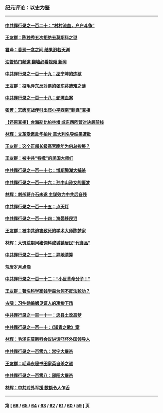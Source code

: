 ### 纪元评论：以史为鉴
---
#### [中共罪行录之一百二十：“村村流血，户户斗争”](../../pages/nsc1028/n13959433.md?03290330) 
#### [王友群：陈独秀五次拒绝去莫斯科之谜](../../pages/nsc1028/n13957232.md?03290330) 
#### [君泽：善恶一念之间 结果迥若天渊](../../pages/nsc1028/n13954961.md?03290330) 
#### [油管热门频道 翻墙必看视频 新闻](ok?03290330)
#### [中共罪行录之一百一十九：巫宁坤的炼狱](../../pages/nsc1028/n13953203.md?03290330) 
#### [王友群：投毛泽东反对票的张东荪遭难之谜](../../pages/nsc1028/n13951901.md?03290330) 
#### [中共罪行录之一百一十八：蛇湾血案](../../pages/nsc1028/n13950784.md?03290330) 
#### [张菁：志愿军战俘引出邓小平西南“剿匪”真相](../../pages/nsc1028/n13950241.md?03290330) 
#### [【还原真相】台海勘比柏林墙 成东西阵营对决最前线](../../pages/nsc1028/n13948147.md?03290330) 
#### [林辉：文革受邀赴华拍片 意大利名导结果遭批](../../pages/nsc1028/n13945883.md?03290330) 
#### [王友群：这个正部长级高官晚年为何总挨整？](../../pages/nsc1028/n13943816.md?03290330) 
#### [王友群：被中共“吞噬”的民国大师们](../../pages/nsc1028/n13942620.md?03290330) 
#### [中共罪行录之一百一十七：博斯腾湖大捕杀](../../pages/nsc1028/n13939864.md?03290330) 
#### [中共罪行录之一百一十六：孙中山孙女的噩梦](../../pages/nsc1028/n13937214.md?03290330) 
#### [林辉：刺杀蒋介石未遂 主谋效力中共后自残](../../pages/nsc1028/n13935457.md?03290330) 
#### [中共罪行录之一百一十五：点天灯](../../pages/nsc1028/n13935336.md?03290330) 
#### [中共罪行录之一百一十四：海晏移民泪](../../pages/nsc1028/n13934634.md?03290330) 
#### [王友群：被中共迫害致死的学术大师陈梦家](../../pages/nsc1028/n13932885.md?03290330) 
#### [林辉：大饥荒期间猪饲料成城镇居民“代食品”](../../pages/nsc1028/n13933558.md?03290330) 
#### [中共罪行录之一百一十三：异地清算](../../pages/nsc1028/n13930716.md?03290330) 
#### [荒唐岁月点滴](../../pages/nsc1028/n13931451.md?03290330) 
#### [中共罪行录之一百一十二：“小反革命分子！”](../../pages/nsc1028/n13926295.md?03290330) 
#### [王友群：著名科学家钱学森为何不反法轮功？](../../pages/nsc1028/n13923607.md?03290330) 
#### [古啸：习仲勋婚姻见证人的凄惨下场](../../pages/nsc1028/n13923826.md?03290330) 
#### [中共罪行录之一百一十一：忠县土改恶梦](../../pages/nsc1028/n13923119.md?03290330) 
#### [中共罪行录之一百一十：《知青之歌》案](../../pages/nsc1028/n13920732.md?03290330) 
#### [林辉：毛泽东莫斯科会议讲话吓坏外国领导人](../../pages/nsc1028/n13917931.md?03290330) 
#### [中共罪行录之一百零九：常宁大屠杀](../../pages/nsc1028/n13917366.md?03290330) 
#### [王友群：毛泽东秘书田家英自杀之谜](../../pages/nsc1028/n13916918.md?03290330) 
#### [中共罪行录之一百零八：邵阳大屠杀](../../pages/nsc1028/n13916622.md?03290330) 
#### [林辉：中共对外军援 数额令人乍舌](../../pages/nsc1028/n13914615.md?03290330) 

---
#### 第 [ [66](./66.md?03290330) / [65](./65.md?03290330) / [64](./64.md?03290330) / [63](./63.md?03290330) / [62](./62.md?03290330) / [61](./61.md?03290330) / [60](./60.md?03290330) / [59](./59.md?03290330) ] 页
